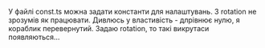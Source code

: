 У файлі const.ts можна задати константи для налаштувань.
З rotation не зрозумів як працювати. Дивлюсь у властивість - длрівнює нулю, я кораблик перевернутий. Задаю rotation, то такі викрутаси появляються...
